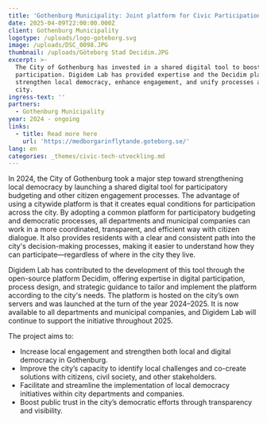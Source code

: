 ```yaml
---
title: 'Gothenburg Municipality: Joint platform for Civic Participation '
date: 2025-04-09T22:00:00.000Z
client: Gothenburg Municipality
logotype: /uploads/logo-goteborg.svg
image: /uploads/DSC_0098.JPG
thumbnail: /uploads/Göteborg Stad Decidim.JPG
excerpt: >-
  The City of Gothenburg has invested in a shared digital tool to boost citizen
  participation. Digidem Lab has provided expertise and the Decidim platform to
  strengthen local democracy, enhance engagement, and unify processes across the
  city.
ingress-text: ''
partners:
  - Gothenburg Municipality
year: 2024 - ongoing
links:
  - title: Read more here
    url: 'https://medborgarinflytande.goteborg.se/'
lang: en
categories: _themes/civic-tech-utveckling.md
---
```


In 2024, the City of Gothenburg took a major step toward strengthening local democracy by launching a shared digital tool for participatory budgeting and other citizen engagement processes. The advantage of using a citywide platform is that it creates equal conditions for participation across the city. By adopting a common platform for participatory budgeting and democratic processes, all departments and municipal companies can work in a more coordinated, transparent, and efficient way with citizen dialogue. It also provides residents with a clear and consistent path into the city's decision-making processes, making it easier to understand how they can participate—regardless of where in the city they live.

Digidem Lab has contributed to the development of this tool through the open-source platform Decidim, offering expertise in digital participation, process design, and strategic guidance to tailor and implement the platform according to the city's needs. The platform is hosted on the city’s own servers and was launched at the turn of the year 2024–2025. It is now available to all departments and municipal companies, and Digidem Lab will continue to support the initiative throughout 2025.

The project aims to:

* Increase local engagement and strengthen both local and digital democracy in Gothenburg.
* Improve the city’s capacity to identify local challenges and co-create solutions with citizens, civil society, and other stakeholders.
* Facilitate and streamline the implementation of local democracy initiatives within city departments and companies.
* Boost public trust in the city’s democratic efforts through transparency and visibility.
